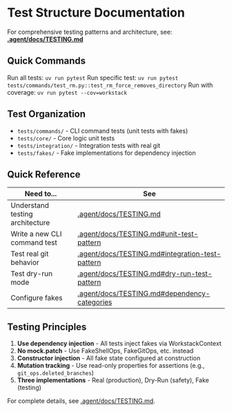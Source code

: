 # Test Structure Documentation

For comprehensive testing patterns and architecture, see:
**[.agent/docs/TESTING.md](../.agent/docs/TESTING.md)**

## Quick Commands

Run all tests: `uv run pytest`
Run specific test: `uv run pytest tests/commands/test_rm.py::test_rm_force_removes_directory`
Run with coverage: `uv run pytest --cov=workstack`

## Test Organization

- `tests/commands/` - CLI command tests (unit tests with fakes)
- `tests/core/` - Core logic unit tests
- `tests/integration/` - Integration tests with real git
- `tests/fakes/` - Fake implementations for dependency injection

## Quick Reference

| Need to...                      | See                                                                                                   |
| ------------------------------- | ----------------------------------------------------------------------------------------------------- |
| Understand testing architecture | [.agent/docs/TESTING.md](../.agent/docs/TESTING.md)                                                   |
| Write a new CLI command test    | [.agent/docs/TESTING.md#unit-test-pattern](../.agent/docs/TESTING.md#unit-test-pattern)               |
| Test real git behavior          | [.agent/docs/TESTING.md#integration-test-pattern](../.agent/docs/TESTING.md#integration-test-pattern) |
| Test dry-run mode               | [.agent/docs/TESTING.md#dry-run-test-pattern](../.agent/docs/TESTING.md#dry-run-test-pattern)         |
| Configure fakes                 | [.agent/docs/TESTING.md#dependency-categories](../.agent/docs/TESTING.md#dependency-categories)       |

## Testing Principles

1. **Use dependency injection** - All tests inject fakes via WorkstackContext
2. **No mock.patch** - Use FakeShellOps, FakeGitOps, etc. instead
3. **Constructor injection** - All fake state configured at construction
4. **Mutation tracking** - Use read-only properties for assertions (e.g., `git_ops.deleted_branches`)
5. **Three implementations** - Real (production), Dry-Run (safety), Fake (testing)

For complete details, see [.agent/docs/TESTING.md](../.agent/docs/TESTING.md).
